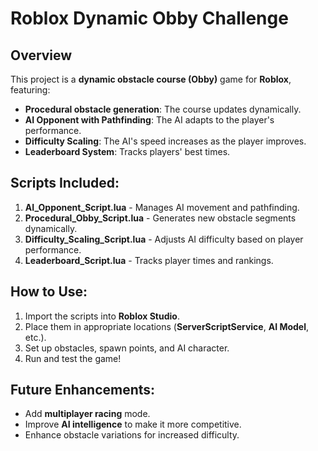 # Roblox Dynamic Obby Challenge

## Overview
This project is a **dynamic obstacle course (Obby)** game for **Roblox**, featuring:
- **Procedural obstacle generation**: The course updates dynamically.
- **AI Opponent with Pathfinding**: The AI adapts to the player's performance.
- **Difficulty Scaling**: The AI's speed increases as the player improves.
- **Leaderboard System**: Tracks players' best times.

## Scripts Included:
1. **AI_Opponent_Script.lua** - Manages AI movement and pathfinding.
2. **Procedural_Obby_Script.lua** - Generates new obstacle segments dynamically.
3. **Difficulty_Scaling_Script.lua** - Adjusts AI difficulty based on player performance.
4. **Leaderboard_Script.lua** - Tracks player times and rankings.

## How to Use:
1. Import the scripts into **Roblox Studio**.
2. Place them in appropriate locations (**ServerScriptService**, **AI Model**, etc.).
3. Set up obstacles, spawn points, and AI character.
4. Run and test the game!

## Future Enhancements:
- Add **multiplayer racing** mode.
- Improve **AI intelligence** to make it more competitive.
- Enhance obstacle variations for increased difficulty.

